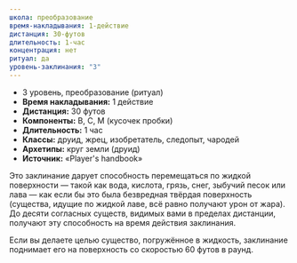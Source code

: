 ```yaml
---
школа: преобразование
время-накладывания: 1-действие
дистанция: 30-футов
длительность: 1-час
концентрация: нет
ритуал: да
уровень-заклинания: "3"
---
```

- 3 уровень, преобразование (ритуал)
- **Время накладывания:** 1 действие
- **Дистанция:** 30 футов
- **Компоненты:** В, С, М (кусочек пробки)
- **Длительность:** 1 час
- **Классы:** друид, жрец, изобретатель, следопыт, чародей
- **Архетипы:** круг земли (друид)
- **Источник:** «Player's handbook»

Это заклинание дарует способность перемещаться по жидкой поверхности — такой как вода, кислота, грязь, снег, зыбучий песок или лава — как если бы это была безвредная твёрдая поверхность (существа, идущие по жидкой лаве, всё равно получают урон от жара). До десяти согласных существ, видимых вами в пределах дистанции, получают эту способность на время действия заклинания.

Если вы делаете целью существо, погружённое в жидкость, заклинание поднимает его на поверхность со скоростью 60 футов в раунд.